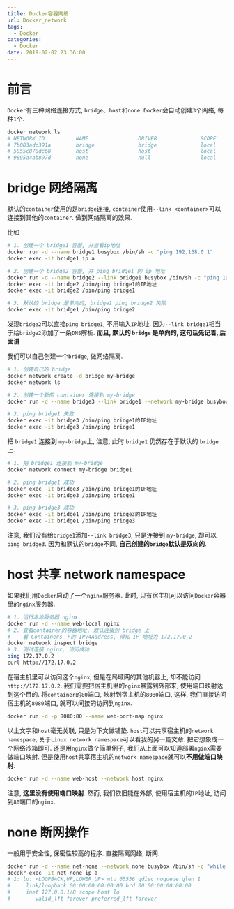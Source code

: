 ```yaml
---
title: Docker容器网络
url: Docker_network
tags:
  - Docker
categories:
  - Docker
date: 2019-02-02 23:36:00
---
```

# 前言
`Docker`有三种网络连接方式, `bridge`、`host`和`none`.
`Docker`会自动创建`3`个网络, 每种`1`个.
```bash
docker network ls
# NETWORK ID          NAME                DRIVER              SCOPE
# 7b083adc391a        bridge              bridge              local
# 5855c878dc68        host                host                local
# 9895a4ab897d        none                null                local
```

<!-- more -->

# bridge 网络隔离
默认的`container`使用的是`bridge`连接, `container`使用`--link <container>`可以连接到其他的`container`.
做到网络隔离的效果.

比如
```bash
# 1. 创建一个 bridge1 容器, 并查看ip地址
docker run -d --name bridge1 busybox /bin/sh -c "ping 192.168.0.1"
docker exec -it bridge1 ip a

# 2. 创建一个 bridge2 容器, 并 ping bridge1 的 ip 地址
docker run -d --name bridge2 --link bridge1 busybox /bin/sh -c "ping 192.168.0.1"
docker exec -it bridge2 /bin/ping bridge1的IP地址
docker exec -it bridge2 /bin/ping bridge1

# 3. 默认的 bridge 是单向的, bridge1 ping bridge2 失败
docker exec -it bridge1 /bin/ping bridge2
```
发现`bridge2`可以直接`ping bridge1`, 不用输入`IP`地址.
因为`--link bridge1`相当于给`bridge2`添加了一条`DNS`解析.
**而且, 默认的 `bridge` 是单向的, 这句话先记着, 后面讲**

我们可以自己创建一个`bridge`, 做网络隔离.
```bash
# 1. 创建自己的 bridge
docker network create -d bridge my-bridge
docker network ls

# 2. 创建一个新的 container 连接到 my-bridge
docker run -d --name bridge3 --link bridge1 --network my-bridge busybox /bin/sh -c "ping 192.168.0.1"

# 3. ping bridge1 失败
docker exec -it bridge3 /bin/ping bridge1的IP地址
docker exec -it bridge3 /bin/ping bridge1
```

把 `bridge1` 连接到 `my-bridge`上, 注意, 此时 `bridge1` 仍然存在于默认的 `bridge` 上.
```bash
# 1. 把 bridge1 连接到 my-bridge
docker network connect my-bridge bridge1

# 2. ping bridge1 成功
docker exec -it bridge3 /bin/ping bridge1的IP地址
docker exec -it bridge3 /bin/ping bridge1

# 3. ping bridge3 成功
docker exec -it bridge1 /bin/ping bridge3的IP地址
docker exec -it bridge1 /bin/ping bridge3
```
注意, 我们没有给`bridge1`添加`--link bridge3`, 只是连接到 `my-bridge`, 却可以`ping bridge3`.
因为和默认的`bridge`不同, **自己创建的`bridge`默认是双向的**.

# host 共享 network namespace
如果我们用`Docker`启动了一个`nginx`服务器. 
此时, 只有宿主机可以访问`Docker`容器里的`nginx`服务器.
```bash
# 1. 运行本地服务器 nginx
docker run -d --name web-local nginx
# 2. 查看container的容器地址, 默认连接到 bridge 上
#    看 Containers 下的 IPv4Address, 得知 IP 地址为 172.17.0.2
docker network inspect bridge
# 3. 测试连接 nginx, 访问成功
ping 172.17.0.2
curl http://172.17.0.2
```
在宿主机里可以访问这个`nginx`, 但是在局域网的其他机器上, 却不能访问`http://172.17.0.2`.
我们需要把宿主机里的`nginx`暴露到外部来, 使用端口映射达到这个目的.
将`container`的`80`端口, 映射到宿主机的`8080`端口, 这样, 我们直接访问宿主机的`8080`端口, 就可以间接的访问到`nginx`.
```bash
docker run -d -p 8080:80 --name web-port-map nginx
```

以上文字和`host`毫无关联, 只是为下文做铺垫.
`host`可以共享宿主机的`network namespace`, 关于`Linux network namespace`可以看我的另一篇文章.
把它想象成一个网络沙箱即可.
还是用`nginx`做个简单例子, 我们从上面可以知道部署`nginx`需要做端口映射.
但是使用`host`共享宿主机的`network namespace`就可以**不用做端口映射**.
```bash
docker run -d --name web-host --network host nginx
```
注意, **这里没有使用端口映射**.
然而, 我们依旧能在外部, 使用宿主机的`IP`地址, 访问到`80`端口的`nginx`.


# none 断网操作
一般用于安全性, 保密性较高的程序.
直接隔离网络, 断网.
```bash
docker run -d --name net-none --network none busybox /bin/sh -c "while true; do sleep 3600;done"
docekr exec -it net-none ip a
# 1: lo: <LOOPBACK,UP,LOWER_UP> mtu 65536 qdisc noqueue qlen 1
#     link/loopback 00:00:00:00:00:00 brd 00:00:00:00:00:00
#     inet 127.0.0.1/8 scope host lo
#        valid_lft forever preferred_lft forever
```
